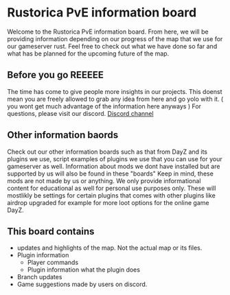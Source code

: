 # Rustorica PvE information board

Welcome to the Rustorica PvE information board.
From here, we will be providing information depending on our progress of the map that we use for our gameserver rust. 
Feel free to check out what we have done so far and what has be planned for the upcoming future of the map.

## Before you go REEEEE

The time has come to give people more insights in our projects. This doenst mean you are freely allowed to grab any idea from here and go yolo with it. ( you wont get much advantage of the information here anyways ) For questions, please visit our discord. [Discord channel](https://www.discord.io/GamingHQeu)

## Other information baords

Check out our other information boards such as that from DayZ and its plugins we use, script examples of plugins we use that you can use for your gameserver as well. Information about mods we dont have installed but are supported by us will also be found in these "boards" 
Keep in mind, these mods are not made by us or anything. We only provide informational content for educational as well for personal use purposes only. These will mostlikly be settings for certain plugins that comes with other plugins like airdrop upgraded for example for more loot options for the online game DayZ. 

## This board contains

* updates and highlights of the map. Not the actual map or its files.
* Plugin information
  * Player commands
  * Plugin information what the plugin does
* Branch updates
* Game suggestions made by users on discord.

